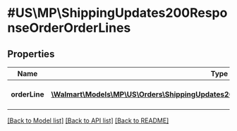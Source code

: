 # #US\MP\ShippingUpdates200ResponseOrderOrderLines

## Properties

Name | Type | Description | Notes
------------ | ------------- | ------------- | -------------
**orderLine** | [**\Walmart\Models\MP\US\Orders\ShippingUpdates200ResponseOrderOrderLinesOrderLineInner[]**](ShippingUpdates200ResponseOrderOrderLinesOrderLineInner.md) | A list of order lines in the order | [optional]


[[Back to Model list]](../) [[Back to API list]](../../Api/US/MP) [[Back to README]](../../README.md)
